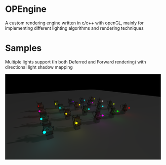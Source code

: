 # OPEngine
A custom rendering engine written in c/c++ with openGL, mainly for implementing different lighting algorithms and rendering techniques 

# Samples

Multiple lights support (In both Deferred and Forward rendering) with directional light shadow mapping

![Alt text](samples/shadows+pointlightvolumes.png?raw=true "20 point lights and 1 directional with shadows")
